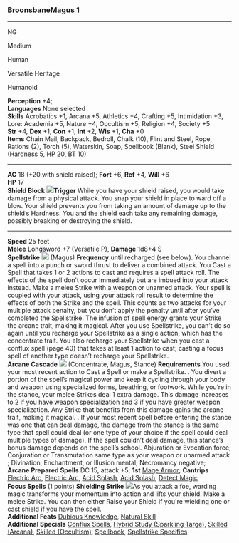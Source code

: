 ### **BroonsbaneMagus 1**

* * *

NG

Medium

Human

Versatile Heritage

Humanoid

**Perception** +4;  
**Languages** None selected  
**Skills** Acrobatics +1, Arcana +5, Athletics +4, Crafting +5, Intimidation +3, Lore: Academia +5, Nature +4, Occultism +5, Religion +4, Society +5  
**Str** +4, **Dex** +1, **Con** +1, **Int** +2, **Wis** +1, **Cha** +0  
**Items** Chain Mail, Backpack, Bedroll, Chalk (10), Flint and Steel, Rope, Rations (2), Torch (5), Waterskin, Soap, Spellbook (Blank), Steel Shield (Hardness 5, HP 20, BT 10)

* * *

**AC** 18 (+20 with shield raised); **Fort** +6, **Ref** +4, **Will** +6  
**HP** 17  
**Shield Block** ![](attachment/540193e74673fe896622553509348e1a.png)**Trigger** While you have your shield raised, you would take damage from a physical attack. You snap your shield in place to ward off a blow. Your shield prevents you from taking an amount of damage up to the shield’s Hardness. You and the shield each take any remaining damage, possibly breaking or destroying the shield.

* * *

**Speed** 25 feet  
**Melee** Longsword +7 (Versatile P), **Damage** 1d8+4 S  
**Spellstrike** ![](attachment/e3616dd6f9957eeddc9ebeee1a0c455a.png) (Magus) **Frequency** until recharged (see below). You channel a spell into a punch or sword thrust to deliver a combined attack. You Cast a Spell that takes 1 or 2 actions to cast and requires a spell attack roll. The effects of the spell don’t occur immediately but are imbued into your attack instead. Make a melee Strike with a weapon or unarmed attack. Your spell is coupled with your attack, using your attack roll result to determine the effects of both the Strike and the spell. This counts as two attacks for your multiple attack penalty, but you don’t apply the penalty until after you’ve completed the Spellstrike. The infusion of spell energy grants your Strike the arcane trait, making it magical. After you use Spellstrike, you can’t do so again until you recharge your Spellstrike as a single action, which has the concentrate trait. You also recharge your Spellstrike when you cast a conflux spell (page 40) that takes at least 1 action to cast; casting a focus spell of another type doesn’t recharge your Spellstrike.  
**Arcane Cascade** ![](attachment/dfabc894be1573a2f226e142a858db4a.png) (Concentrate, Magus, Stance) **Requirements** You used your most recent action to Cast a Spell or make a Spellstrike. . You divert a portion of the spell’s magical power and keep it cycling through your body and weapon using specialized forms, breathing, or footwork. While you’re in the stance, your melee Strikes deal 1 extra damage. This damage increases to 2 if you have weapon specialization and 3 if you have greater weapon specialization. Any Strike that benefits from this damage gains the arcane trait, making it magical. . If your most recent spell before entering the stance was one that can deal damage, the damage from the stance is the same type that spell could deal (or one type of your choice if the spell could deal multiple types of damage). If the spell couldn’t deal damage, this stance’s bonus damage depends on the spell’s school. Abjuration or Evocation force; Conjuration or Transmutation same type as your weapon or unarmed attack ; Divination, Enchantment, or Illusion mental; Necromancy negative;  
**Arcane Prepared Spells** DC 15, attack +5; **1st** [Mage Armor](https://2e.aonprd.com/Spells.aspx?ID=176); **Cantrips** [Electric Arc](https://2e.aonprd.com/Spells.aspx?ID=97), [Electric Arc](https://2e.aonprd.com/Spells.aspx?ID=97), [Acid Splash](https://2e.aonprd.com/Spells.aspx?ID=3), [Acid Splash](https://2e.aonprd.com/Spells.aspx?ID=3), [Detect Magic](https://2e.aonprd.com/Spells.aspx?ID=66)  
**Focus Spells** (1 points) **Shielding Strike** ![](attachment/dfabc894be1573a2f226e142a858db4a.png)As you attack a foe, warding magic transforms your momentum into action and lifts your shield. Make a melee Strike. You can then either Raise your Shield if you're wielding one or cast shield if you have the spell.  
**Additional Feats** [Dubious Knowledge](https://2e.aonprd.com/Feats.aspx?ID=776), [Natural Skill](https://2e.aonprd.com/Feats.aspx?ID=71)  
**Additional Specials** [Conflux Spells](https://2e.aonprd.com/Classes.aspx?ID=17), [Hybrid Study (Sparkling Targe)](https://2e.aonprd.com/Classes.aspx?ID=17), [Skilled (Arcana)](https://2e.aonprd.com), [Skilled (Occultism)](https://2e.aonprd.com), [Spellbook](https://2e.aonprd.com/Classes.aspx?ID=17), [Spellstrike Specifics](https://2e.aonprd.com/Classes.aspx?ID=17)